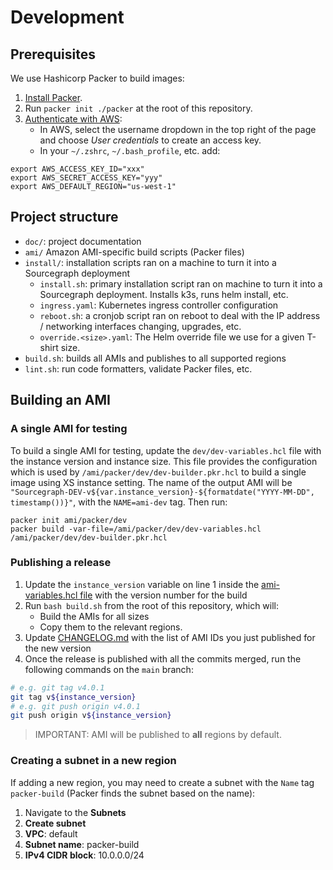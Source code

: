 # Development

## Prerequisites

We use Hashicorp Packer to build images:

1. [Install Packer](https://learn.hashicorp.com/tutorials/packer/get-started-install-cli?in=packer/aws-get-started#installing-packer).
2. Run `packer init ./packer` at the root of this repository.
3. [Authenticate with AWS](https://www.packer.io/plugins/builders/amazon#authentication):
   * In AWS, select the username dropdown in the top right of the page and choose _User credentials_ to create an access key.
   * In your `~/.zshrc`, `~/.bash_profile`, etc. add:

```
export AWS_ACCESS_KEY_ID="xxx"
export AWS_SECRET_ACCESS_KEY="yyy"
export AWS_DEFAULT_REGION="us-west-1"
```

## Project structure

* `doc/`: project documentation
* `ami/` Amazon AMI-specific build scripts (Packer files)
* `install/`: installation scripts ran on a machine to turn it into a Sourcegraph deployment
  * `install.sh`: primary installation script ran on machine to turn it into a Sourcegraph deployment. Installs k3s, runs helm install, etc.
  * `ingress.yaml`: Kubernetes ingress controller configuration
  * `reboot.sh`: a cronjob script ran on reboot to deal with the IP address / networking interfaces changing, upgrades, etc.
  * `override.<size>.yaml`: The Helm override file we use for a given T-shirt size.
* `build.sh`: builds all AMIs and publishes to all supported regions
* `lint.sh`: run code formatters, validate Packer files, etc.

## Building an AMI

### A single AMI for testing

To build a single AMI for testing, update the `dev/dev-variables.hcl` file with the instance version and instance size. This file provides the configuration which is used by `/ami/packer/dev/dev-builder.pkr.hcl` to build a single image using XS instance setting. The name of the output AMI will be `"Sourcegraph-DEV-v${var.instance_version}-${formatdate("YYYY-MM-DD", timestamp())}"`, with the `NAME=ami-dev` tag.
Then run:

```
packer init ami/packer/dev
packer build -var-file=/ami/packer/dev/dev-variables.hcl /ami/packer/dev/dev-builder.pkr.hcl
```

### Publishing a release

1. Update the `instance_version` variable on line 1 inside the [ami-variables.hcl file](../ami/packer/ami-variables.hcl) with the version number for the build 
2. Run `bash build.sh` from the root of this repository, which will:
   - Build the AMIs for all sizes
   - Copy them to the relevant regions.
3. Update [CHANGELOG.md](/CHANGELOG.md) with the list of AMI IDs you just published for the new version
4. Once the release is published with all the commits merged, run the following commands on the `main` branch:
```bash
# e.g. git tag v4.0.1 
git tag v${instance_version}
# e.g. git push origin v4.0.1
git push origin v${instance_version}
```

> IMPORTANT: AMI will be published to **all** regions by default.

### Creating a subnet in a new region

If adding a new region, you may need to create a subnet with the `Name` tag `packer-build` (Packer finds the subnet based on the name):

1. Navigate to the **Subnets**
2. **Create subnet**
3. **VPC**: default
4. **Subnet name**: packer-build
5. **IPv4 CIDR block**: 10.0.0.0/24
